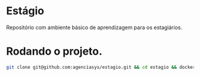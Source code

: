 # Estágio

Repositório com ambiente básico de aprendizagem para os estagiários.

# Rodando o projeto.

```bash
git clone git@github.com:agenciasys/estagio.git && cd estagio && docker-compose up
```
